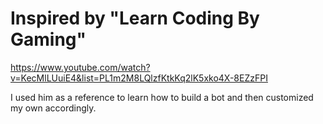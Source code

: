 # Inspired by "Learn Coding By Gaming"
https://www.youtube.com/watch?v=KecMlLUuiE4&list=PL1m2M8LQlzfKtkKq2lK5xko4X-8EZzFPI

I used him as a reference to learn how to build a bot and then customized my own accordingly. 

